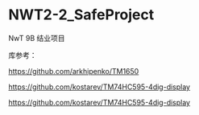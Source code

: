 # NWT2-2_SafeProject

NwT 9B 结业项目

库参考：

https://github.com/arkhipenko/TM1650

https://github.com/kostarev/TM74HC595-4dig-display

https://github.com/kostarev/TM74HC595-4dig-display

